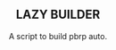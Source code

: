 <h2 align="center">LAZY BUILDER</h2>

<div align="center">
<p>A script to build pbrp auto.</p>
</div>
